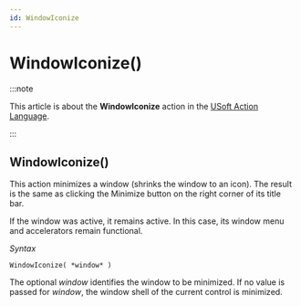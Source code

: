 ```yaml
---
id: WindowIconize
---
```


# WindowIconize()




:::note

This article is about the **WindowIconize** action in the [USoft Action Language](/docs/Task_flow/Action_Language_reference/USoft_Action_Language.md).

:::

## **WindowIconize()**

This action minimizes a window (shrinks the window to an icon). The result is the same as clicking the Minimize button on the right corner of its title bar.

If the window was active, it remains active. In this case, its window menu and accelerators remain functional.

*Syntax*

```
WindowIconize( *window* )
```

The optional *window* identifies the window to be minimized. If no value is passed for *window*, the window shell of the current control is minimized.